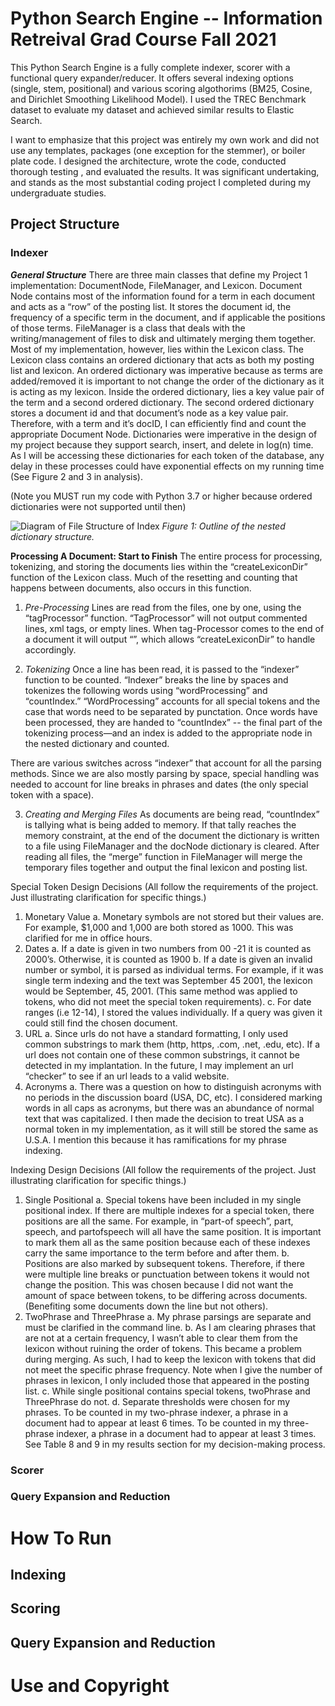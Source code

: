 # Python Search Engine -- Information Retreival Grad Course Fall 2021

This Python Search Engine is a fully complete indexer, scorer with a functional query expander/reducer. It offers several indexing options (single, stem, positional) and various scoring algothorims (BM25, Cosine, and Dirichlet Smoothing Likelihood Model). I used the TREC Benchmark dataset to evaluate my dataset and achieved similar results to Elastic Search. 

I want to emphasize that this project was entirely my own work and did not use any templates, packages (one exception for the stemmer), or boiler plate code. I designed the architecture, wrote the code, conducted thorough testing , and evaluated the results. It was significant undertaking, and stands as the most substantial coding project I completed during my undergraduate studies.

## Project Structure
### Indexer

***General Structure***
There are three main classes that define my Project 1 implementation: DocumentNode, FileManager, and Lexicon. Document Node contains most of the information found for a term in each document and acts as a “row” of the posting list. It stores the document id, the frequency of a specific term in the document, and if applicable the positions of those terms. FileManager is a class that deals with the writing/management of files to disk and ultimately merging them together. Most of my implementation, however, lies within the Lexicon class. The Lexicon class contains an ordered dictionary that acts as both my posting list and lexicon. An ordered dictionary was imperative because as terms are added/removed it is important to not change the order of the dictionary as it is acting as my lexicon. Inside the ordered dictionary, lies a key value pair of the term and a second ordered dictionary. The second ordered dictionary stores a document id and that document’s node as a key value pair. Therefore, with a term and it’s docID, I can efficiently find and count the appropriate Document Node. Dictionaries were imperative in the design of my project because they support search, insert, and delete in log(n) time. As I will be accessing these dictionaries for each token of the database, any delay in these processes could have exponential effects on my running time (See Figure 2 and 3 in analysis). 

(Note you MUST run my code with Python 3.7 or higher because ordered dictionaries were not supported until then)

 
![Diagram of File Structure of Index](/assets/images/electrocat.png)
*Figure 1: Outline of the nested dictionary structure.* 


**Processing A Document: Start to Finish** 
The entire process for processing, tokenizing, and storing the documents lies within the “createLexiconDir” function of the Lexicon class. Much of the resetting and counting that happens between documents, also occurs in this function. 

1)	*Pre-Processing*
Lines are read from the files, one by one, using the “tagProcessor” function. “TagProcessor” will not output commented lines, xml tags, or empty lines. When tag-Processor comes to the end of a document it will output “</DOC>”, which allows “createLexiconDir” to handle accordingly. 

2)	*Tokenizing*
Once a line has been read, it is passed to the “indexer” function to be counted. “Indexer” breaks the line by spaces and tokenizes the following words using “wordProcessing” and “countIndex.” 
“WordProcessing” accounts for all special tokens and the case that words need to be separated by punctation.  Once words have been processed, they are handed to “countIndex” -- the final part of the tokenizing process—and an index is added to the appropriate node in the nested dictionary and counted. 

There are various switches across “indexer” that account for all the parsing methods. Since we are also mostly parsing by space, special handling was needed to account for line breaks in phrases and dates (the only special token with a space). 

3)	*Creating and Merging Files*
As documents are being read, “countIndex” is tallying what is being added to memory. If that tally reaches the memory constraint, at the end of the document the dictionary is written to a file using FileManager and the docNode dictionary is cleared. After reading all files, the “merge” function in FileManager will merge the temporary files together and output the final lexicon and posting list. 

Special Token Design Decisions (All follow the requirements of the project. Just illustrating clarification for specific things.)
1)	Monetary Value
a.	Monetary symbols are not stored but their values are. For example, $1,000 and 1,000 are both stored as 1000. This was clarified for me in office hours. 
2)	Dates
a.	If a date is given in two numbers from 00 -21 it is counted as 2000’s. Otherwise, it is counted as 1900
b.	If a date is given an invalid number or symbol, it is parsed as individual terms. For example, if it was single term indexing and the text was September 45 2001, the lexicon would be September, 45, 2001. (This same method was applied to tokens, who did not meet the special token requirements). 
c.	For date ranges (i.e 12-14), I stored the values individually. If a query was given it could still find the chosen document. 
3)	URL
a.	Since urls do not have a standard formatting, I only used common substrings to mark them (http, https, .com, .net, .edu, etc). If a url does not contain one of these common substrings, it cannot be detected in my implantation. In the future, I may implement an url “checker” to see if an url leads to a valid website. 
4)	Acronyms
a.	There was a question on how to distinguish acronyms with no periods in the discussion board (USA, DC, etc). I considered marking words in all caps as acronyms, but there was an abundance of normal text that was capitalized. I then made the decision to treat USA as a normal token in my implementation, as it will still be stored the same as U.S.A. I mention this because it has ramifications for my phrase indexing. 

Indexing Design Decisions (All follow the requirements of the project. Just illustrating clarification for specific things.)
1)	Single Positional
a.	Special tokens have been included in my single positional index. If there are multiple indexes for a special token, there positions are all the same. For example, in “part-of speech”, part, speech, and partofspeech will all have the same position. It is important to mark them all as the same position because each of these indexes carry the same importance to the term before and after them. 
b.	Positions are also marked by subsequent tokens. Therefore, if there were multiple line breaks or punctuation between tokens it would not change the position. This was chosen because I did not want the amount of space between tokens, to be differing across documents. (Benefiting some documents down the line but not others). 
2)	TwoPhrase and ThreePhrase
a.	My phrase parsings are separate and must be clarified in the command line.
b.	As I am clearing phrases that are not at a certain frequency, I wasn’t able to clear them from the lexicon without ruining the order of tokens. This became a problem during merging. As such, I had to keep the lexicon with tokens that did not meet the specific phrase frequency. Note when I give the number of phrases in lexicon, I only included those that appeared in the posting list. 
c.	While single positional contains special tokens, twoPhrase and ThreePhrase do not. 
d.	Separate thresholds were chosen for my phrases. To be counted in my two-phrase indexer, a phrase in a document had to appear at least 6 times. To be counted in my three-phrase indexer, a phrase in a document had to appear at least 3 times. See Table 8 and 9 in my results section for my decision-making process. 

### Scorer
### Query Expansion and Reduction

# How To Run
## Indexing
## Scoring
## Query Expansion and Reduction

# Use and Copyright